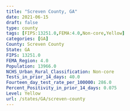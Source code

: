 ```yaml
---
title: "Screven County, GA"
date: 2021-06-15
draft: false
type: county
tags: [FIPS:13251.0,FEMA:4.0,Non-core,Yellow]
categories: [GA]
County: Screven County
State: GA
FIPS: 13251.0
FEMA_Region: 4.0
Population: 13966.0
NCHS_Urban_Rural_Classification: Non-core
Tests_in_prior_14_days: 40.0
Fourteen_day_test_rate_per_100000: 286.0
Percent_Positivity_in_prior_14_days: 0.075
Level: Yellow
url: /states/GA/screven-county
---
```



